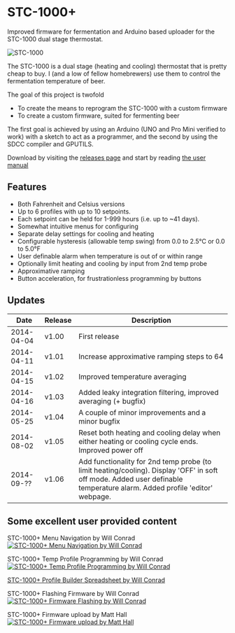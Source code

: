 STC\-1000+
========

Improved firmware for fermentation and Arduino based uploader for the STC-1000 dual stage thermostat.

![STC-1000](http://img.diytrade.com/cdimg/1066822/11467124/0/1261107339/temperature_controllers_STC-1000.jpg)

The STC-1000 is a dual stage (heating and cooling) thermostat that is pretty cheap to buy. I (and a low of fellow homebrewers) use them to control the fermentation temperature of beer.

The goal of this project is twofold
 * To create the means to reprogram the STC-1000 with a custom firmware
 * To create a custom firmware, suited for fermenting beer

The first goal is achieved by using an Arduino (UNO and Pro Mini verified to work) with a sketch to act as a programmer, and the second by using the SDCC compiler and GPUTILS. 

Download by visiting the [releases page](https://github.com/matsstaff/stc1000p/releases)
and start by reading [the user manual](/usermanual/usermanual.md)

Features
--------

* Both Fahrenheit and Celsius versions
* Up to 6 profiles with up to 10 setpoints.
* Each setpoint can be held for 1-999 hours (i.e. up to ~41 days).
* Somewhat intuitive menus for configuring
* Separate delay settings for cooling and heating
* Configurable hysteresis (allowable temp swing) from 0.0 to 2.5°C or 0.0 to 5.0°F
* User definable alarm when temperature is out of or within range
* Optionally limit heating and cooling by input from 2nd temp probe
* Approximative ramping
* Button acceleration, for frustrationless programming by buttons

Updates
-------

|Date|Release|Description|
|----|-------|-----------|
|2014-04-04|v1.00|First release|
|2014-04-11|v1.01|Increase approximative ramping steps to 64|
|2014-04-15|v1.02|Improved temperature averaging|
|2014-04-16|v1.03|Added leaky integration filtering, improved averaging (+ bugfix)|
|2014-05-25|v1.04|A couple of minor improvements and a minor bugfix|
|2014-08-02|v1.05|Reset both heating and cooling delay when either heating or cooling cycle ends. Improved power off| functionality, increased button debounce time, allow longer heating delays.|  
|2014-09-??|v1.06|Add functionality for 2nd temp probe (to limit heating/cooling). Display 'OFF' in soft off mode. Added user definable temperature alarm. Added profile 'editor' webpage.|

Some excellent user provided content
------------------------------------
STC-1000+ Menu Navigation by Will Conrad   
[![STC-1000+ Menu Navigation by Will Conrad](http://img.youtube.com/vi/u95BEq3bk7Q/0.jpg)](http://youtu.be/u95BEq3bk7Q)

STC-1000+ Temp Profile Programming by Will Conrad   
[![STC-1000+ Temp Profile Programming by Will Conrad](http://img.youtube.com/vi/nZst7ETP-w8/0.jpg)](http://youtu.be/nZst7ETP-w8)

[STC-1000+ Profile Builder Spreadsheet by Will Conrad](http://www.blackboxbrew.com/s/STC-1000-Profile-Builder.xlsx "STC-1000+ Profile Builder Spreadsheet by Will Conrad")   

STC-1000+ Flashing Firmware by Will Conrad   
[![STC-1000+ Firmware Flashing by Will Conrad](http://img.youtube.com/vi/-DdTweLYyN0/0.jpg)](http://youtu.be/-DdTweLYyN0)

STC-1000+ Firmware upload by Matt Hall   
[![STC-1000+ Firmware upload by Matt Hall](http://img.youtube.com/vi/oAZKI5U_SoM/0.jpg)](http://youtu.be/oAZKI5U_SoM)

